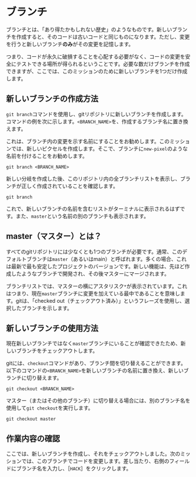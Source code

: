 # ブランチ

ブランチとは、「あり得たかもしれない歴史」のようなものです。新しいブランチを作成すると、そのコードは古いコードと同じものになります。ただし、変更を行うと新しいブランチ**のみ**がその変更を記憶します。

つまり、コードが永久に破損することを心配する必要がなく、コードの変更を安全にテストできる場所が得られるということです。必要な数だけブランチを作成できますが、ここでは、このミッションのために新しいブランチを1つだけ作成します。

## 新しいブランチの作成方法

`git branch`コマンドを使用し、gitリポジトリに新しいブランチを作成します。コマンドの例を次に示します。`<BRANCH_NAME>`を、作成するブランチ名に置き換えます。

これは、ブランチ内の変更を示す名前にすることをお勧めします。このミッションでは、新しいピクセルを作成します。そこで、ブランチに`new-pixel`のような名前を付けることをお勧めします。

```
git branch <BRANCH_NAME>
```

新しい分岐を作成した後、このリポジトリ内の全ブランチリストを表示し、ブランチが正しく作成されていることを確認します。

```
git branch
```

これで、新しいブランチの名前を含むリストがターミナルに表示されるはずです。また、`master`という名前の別のブランチも表示されます。

## master（マスター）とは？

すべてのgitリポジトリには少なくとも1つのブランチが必要です。通常、このデフォルトブランチは`master`（あるいはmain）と呼ばれます。多くの場合、これは最新で最も安定したプロジェクトのバージョンです。新しい機能は、先ほど作成したようなブランチで開発され、その後マスターにマージされます。

ブランチリストでは、マスターの横にアスタリスク`*`が表示されています。これはつまり、現在`master`ブランチに変更を加えている最中であることを意味します。gitは、「checked out（チェックアウト済み）」というフレーズを使用し、選択したブランチを示します。

## 新しいブランチの使用方法

現在新しいブランチではなく`master`ブランチにいることが確認できたため、新しいブランチをチェックアウトします。

gitには、`checkout`コマンドがあり、ブランチ間を切り替えることができます。以下のコマンドの`<BRANCH_NAME>`を新しいブランチの名前に置き換え、新しいブランチに切り替えます。

```
git checkout <BRANCH_NAME>
```

マスター（またはその他のブランチ）に切り替える場合には、別のブランチ名を使用して`git checkout`を実行します。

```
git checkout master
```

## 作業内容の確認

ここでは、新しいブランチを作成し、それをチェックアウトしました。次のミッションでは、このブランチでコードを変更します。差し当たり、右側のフィールドにブランチ名を入力し、［`HACK`］をクリックします。